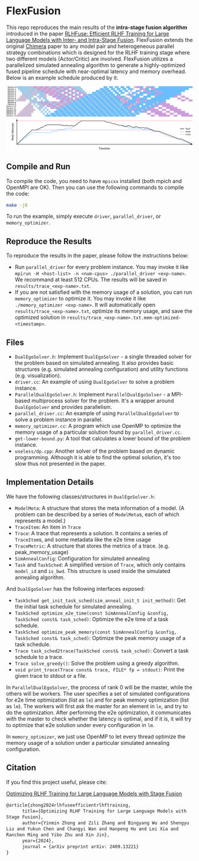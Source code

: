 # FlexFusion

This repo reproduces the main results of the **intra-stage fusion algorithm** introduced in the paper [RLHFuse: Efficient RLHF Training for Large Language Models with Inter- and Intra-Stage Fusion](https://arxiv.org/abs/2409.13221). FlexFusion extends the original [Chimera](https://arxiv.org/abs/2107.06925) paper to any model pair and heterogeneous parallel strategy combinations which is designed for the RLHF training stage where two different models (Actor/Critic) are involved. FlexFusion utilizes a parallelized simulated annealing algorithm to generate a highly-optimized fused pipeline schedule with near-optimal latency and memory overhead. Below is an example schedule produced by it.

![image](./figures/fused_pp_schedule_example.png)

## Compile and Run

To compile the code, you need to have `mpicxx` installed (both mpich and OpenMPI are OK). Then you can use the following commands to compile the code:

```bash
make -j8
```

To run the example, simply execute `driver`, `parallel_driver`, or `memory_optimizer`.

## Reproduce the Results

To reproduce the results in the paper, please follow the instructions below:

- Run `parallel_driver` for every problem instance. You may invoke it like `mpirun -H <host-list> -n <num-cpus> ./parallel_driver <exp-name>`. We recommand at least 512 CPUs. The results will be saved in `results/trace_<exp-name>.txt`.
- If you are not satisfied with the memory usage of a solution, you can run `memory_optimizer` to optimize it. You may invoke it like `./memory_optimizer <exp-name>`. It will automatically open `results/trace_<exp-name>.txt`, optimize its memory usage, and save the optimized solution in `results/trace_<exp-name>.txt.mem-optimized-<timestamp>`.

## Files

- `DualEgoSolver.h`: Implement `DualEgoSolver` - a single threaded solver for the problem based on simulated annealing. It also provides basic structures (e.g. simulated annealing configuration) and utility functions (e.g. visualization).
- `driver.cc`: An example of using `DualEgoSolver` to solve a problem instance.
- `ParallelDualEgoSolver.h`: Implement `ParallelDualEgoSolver` - a MPI-based multiprocess solver for the problem. It's a wrapper around `DualEgoSolver` and provides parallelism.
- `parallel_driver.cc`: An example of using `ParallelDualEgoSolver` to solve a problem instance in parallel.
- `memory_optimizer.cc`: A program which use OpenMP to optimize the memory usage of a particular solution found by `parallel_driver.cc`.
- `get-lower-bound.py`: A tool that calculates a lower bound of the problem instance.
- `useless/dp.cpp`: Another solver of the problem based on dynamic programming. Although it is able to find the optimal solution, it's too slow thus not presented in the paper.

## Implementation Details

We have the following classes/structures in `DualEgoSolver.h`:

- `ModelMeta`: A structure that stores the meta information of a model. (A problem can be described by a series of `ModelMeta`s, each of which represents a model.)
- `TraceItem`: An item in `Trace`
- `Trace`: A trace that represents a solution. It contains a series of `TraceItem`s, and some metadata like the e2e time usage
- `TraceMetric`: A structure that stores the metrics of a trace. (e.g. peak_memory_usage)
- `SimAnnealConfig`: Configuration for simulated annealing
- `Task` and `TaskSched`: A simplified version of `Trace`, which only contains `model_id` and `is_bwd`. This structure is used inside the simulated annealing algorithm.

And `DualEgoSolver` has the following interfaces exposed:

- `TaskSched get_init_task_sched(sim_anneal_init_t init_method)`: Get the initial task schedule for simulated annealing.
- `TaskSched optimize_e2e_time(const SimAnnealConfig &config, TaskSched const& task_sched)`: Optimize the e2e time of a task schedule.
- `TaskSched optimize_peak_memory(const SimAnnealConfig &config, TaskSched const& task_sched)`: Optimize the peak memory usage of a task schedule.
- `Trace task_sched2trace(TaskSched const& task_sched)`: Convert a task schedule to a trace.
- `Trace solve_greedy()`: Solve the problem using a greedy algorithm.
- `void print_trace(Trace const& trace, FILE* fp = stdout)`: Print the given trace to stdout or a file.

In `ParallelDualEgoSolver`, the process of rank 0 will be the master, while the others will be workers. The user specifies a set of simulated configurations for e2e time optimization (list as `le`) and for peak memory optimization (list as `lm`). The workers will first ask the master for an element in `le`, and try to do the optimization. After performing the e2e optimization, it communicates with the master to check whether the latency is optimal, and if it is, it will try to optimize that e2e solution under every configuration in `lm`.

In `memory_optimizer`, we just use OpenMP to let every thread optimize the memory usage of a solution under a particular simulated annealing configuration.

## Citation

If you find this project useful, please cite:

 [Optimizing RLHF Training for Large Language Models with Stage Fusion](https://arxiv.org/abs/2409.13221)

```
@article{zhong2024rlhfuseefficientrlhftraining,
      title={Optimizing RLHF Training for Large Language Models with Stage Fusion}, 
      author={Yinmin Zhong and Zili Zhang and Bingyang Wu and Shengyu Liu and Yukun Chen and Changyi Wan and Hanpeng Hu and Lei Xia and Ranchen Ming and Yibo Zhu and Xin Jin},
      year={2024},
      journal = {arXiv preprint arXiv: 2409.13221}
}
```
